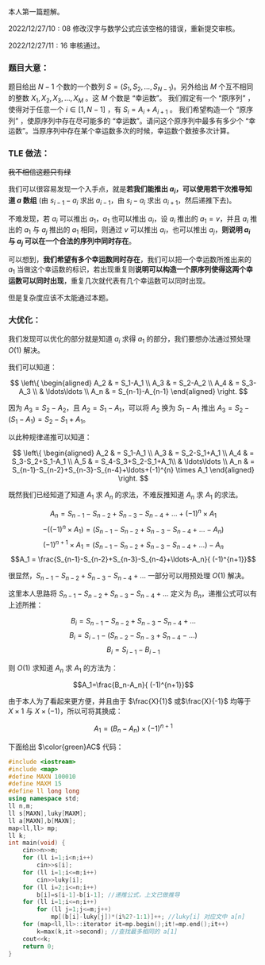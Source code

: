 本人第一篇题解。

$2022/12/27/10:08$ 修改汉字与数学公式应该空格的错误，重新提交审核。

$2022/12/27/11:16$ 审核通过。

### 题目大意：

题目给出 $N-1$ 个数的一个数列 $S=(S_1,S_2,\ldots ,S_{N-1})$。另外给出 $M$ 个互不相同的整数 $X_1,X_2,X_3,\ldots,X_M$
。这 $M$ 个数是 “幸运数”。
我们假定有一个 “原序列” ，使得对于任意一个 $i\in[1,N-1]$ ，有 $S_i=A_i+A_{i+1}$
。
我们希望构造一个 “原序列” ，使原序列中存在尽可能多的 “幸运数”。请问这个原序列中最多有多少个
“幸运数”。当原序列中存在某个幸运数多次的时候，幸运数个数按多次计算。

### TLE 做法：

~~我不相信这题只有绿~~

我们可以很容易发现一个入手点，就是**若我们能推出 $a_i$，可以使用若干次推导知道 $a$ 数组** (由 $s_{i-1}-a_i$ 求出 $a_{i-1}$，由 $s_{i}-a_i$ 求出 $a_{i+1}$，然后递推下去)。

不难发现，若 $a_i$ 可以推出 $a_1$，$a_1$ 也可以推出 $a_i$，设 $a_i$ 推出的 $a_1=v$，并且 $a_i$ 推出的 $a_1$ 与 $a_j$ 推出的 $a_1$ 相同，则通过 $v$ 可以推出 $a_i$，也可以推出 $a_j$，**则说明 $a_i$ 与 $a_j$ 可以在一个合法的序列中同时存在**。

可以想到，**我们希望有多个幸运数同时存在**，我们可以把一个幸运数所推出来的 $a_1$ 当做这个幸运数的标识，若出现重复则**说明可以构造一个原序列使得这两个幸运数可以同时出现**，重复几次就代表有几个幸运数可以同时出现。

但是复杂度应该不太能通过本题。

### 大优化：
我们发现可以优化的部分就是知道 $a_i$ 求得 $a_1$ 的部分，我们要想办法通过预处理 $O(1)$ 解决。

我们可以知道：

$$
\left\{
\begin{aligned}
A_2 & = S_1-A_1 \\
A_3 & = S_2-A_2 \\
A_4 & = S_3-A_3 \\
& \ldots\ldots \\
A_n & = S_{n-1}-A_{n-1}
\end{aligned}
\right.
$$

因为 $A_3=S_2-A_2$，且 $A_2=S_1-A_1$，可以将 $A_2$ 换为 $S_1-A_1$ 推出 $A_3=S_2-(S_1-A_1)=S_2-S_1+A_1$。

以此种规律递推可以知道：

$$
\left\{
\begin{aligned}
A_2 & = S_1-A_1 \\
A_3 & = S_2-S_1+A_1 \\
A_4 & = S_3-S_2+S_1-A_1 \\
A_5 & = S_4-S_3+S_2-S_1+A_1\\
& \ldots\ldots \\
A_n & = S_{n-1}-S_{n-2}+S_{n-3}-S_{n-4}+\ldots+(-1)^{n} \times A_1
\end{aligned}
\right.
$$

既然我们已经知道了知道 $A_1$ 求 $A_n$ 的求法，不难反推知道 $A_n$ 求 $A_1$ 的求法。

$$A_n = S_{n-1}-S_{n-2}+S_{n-3}-S_{n-4}+\ldots+(-1)^{n} \times A_1$$
$$-((-1)^{n} \times A_1) = (S_{n-1}-S_{n-2}+S_{n-3}-S_{n-4}+\ldots-A_n)$$
$$(-1)^{n+1} \times A_1 = (S_{n-1}-S_{n-2}+S_{n-3}-S_{n-4}+\ldots)-A_n$$
$$A_1 = \frac{S_{n-1}-S_{n-2}+S_{n-3}-S_{n-4}+\ldots-A_n}{ (-1)^{n+1}}$$

很显然，$S_{n-1}-S_{n-2}+S_{n-3}-S_{n-4}+\ldots$ 一部分可以用预处理 $O(1)$ 解决。

这里本人思路将 $S_{n-1}-S_{n-2}+S_{n-3}-S_{n-4}+\ldots$ 定义为 $B_n$，递推公式可以有上述所推：

$$B_i=S_{n-1}-S_{n-2}+S_{n-3}-S_{n-4}+\ldots$$
$$B_i=S_{i-1}-(S_{n-2}-S_{n-3}+S_{n-4}-\ldots)$$
$$B_i=S_{i-1}-B_{i-1}$$

则 $O(1)$ 求知道 $A_n$ 求 $A_1$ 的方法为：

$$A_1=\frac{B_n-A_n}{ (-1)^{n+1}}$$

由于本人为了看起来更方便，并且由于 $\frac{X}{1}$ 或$\frac{X}{-1}$ 均等于 $X \times 1$ 与 $X \times (-1)$，所以可将其换成：

$$A_1=(B_n-A_n)\times(-1)^{n+1}$$

下面给出 $\color{green}AC$ 代码：

```c++
#include <iostream>
#include <map>
#define MAXN 100010
#define MAXM 15
#define ll long long
using namespace std;
ll n,m;
ll s[MAXN],luky[MAXM];
ll a[MAXN],b[MAXN];
map<ll,ll> mp;
ll k;
int main(void) {
    cin>>n>>m;
    for (ll i=1;i<n;i++)
        cin>>s[i];
    for (ll i=1;i<=m;i++)
        cin>>luky[i];
    for (ll i=2;i<=n;i++)
        b[i]=s[i-1]-b[i-1]; //递推公式，上文已做推导
    for (ll i=1;i<=n;i++)
        for (ll j=1;j<=m;j++)
            mp[(b[i]-luky[j])*(i%2?-1:1)]++; //luky[i] 对应文中 a[n]
    for (map<ll,ll>::iterator it=mp.begin();it!=mp.end();it++)
        k=max(k,it->second); //查找最多相同的 a[1]
    cout<<k;
    return 0;
}
```